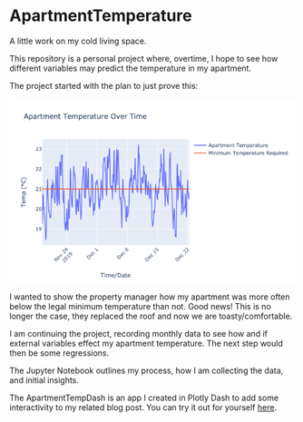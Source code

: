 # ApartmentTemperature
A little work on my cold living space.

This repository is a personal project where, overtime, I hope to see how different variables may predict the temperature in my apartment. 

The project started with the plan to just prove this:

![](/Pictures/ApartmentTemperatureOverTime.png)

I wanted to show the property manager how my apartment was more often below the legal minimum temperature than not. Good news! This is no longer the case, they replaced the roof and now we are toasty/comfortable. 

I am continuing the project, recording monthly data to see how and if external variables effect my apartment temperature. The next step would then be some regressions. 

The Jupyter Notebook outlines my process, how I am collecting the data, and initial insights.

The ApartmentTempDash is an app I created in Plotly Dash to add some interactivity to my related blog post. You can try it out for yourself [here](https://apartment-dash-app.herokuapp.com/).
